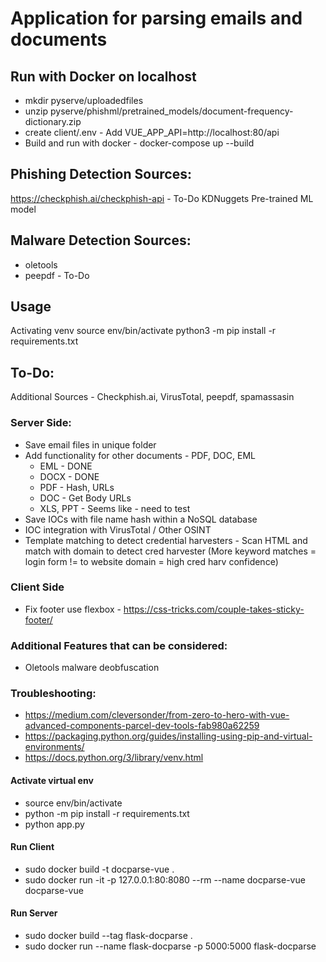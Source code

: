 # Application for parsing emails and documents

## Run with Docker on localhost
* mkdir pyserve/uploadedfiles
* unzip pyserve/phishml/pretrained_models/document-frequency-dictionary.zip
* create client/.env - Add VUE_APP_API=http://localhost:80/api
* Build and run with docker - docker-compose up --build

## Phishing Detection Sources:
https://checkphish.ai/checkphish-api - To-Do
KDNuggets Pre-trained ML model

## Malware Detection Sources:
* oletools
* peepdf - To-Do

## Usage
Activating venv
source env/bin/activate
python3 -m pip install -r requirements.txt 

## To-Do:
Additional Sources - Checkphish.ai, VirusTotal, peepdf, spamassasin

### Server Side:
* Save email files in unique folder
* Add functionality for other documents - PDF, DOC, EML
    * EML - DONE
    * DOCX - DONE
    * PDF - Hash, URLs
    * DOC - Get Body URLs
    * XLS, PPT - Seems like - need to test
* Save IOCs with file name hash within a NoSQL database
* IOC integration with VirusTotal / Other OSINT
* Template matching to detect credential harvesters - Scan HTML and match with domain to detect cred harvester (More keyword matches = login form != to website domain = high cred harv confidence)


### Client Side
* Fix footer use flexbox - https://css-tricks.com/couple-takes-sticky-footer/


### Additional Features that can be considered:
* Oletools malware deobfuscation

### Troubleshooting:
* https://medium.com/cleversonder/from-zero-to-hero-with-vue-advanced-components-parcel-dev-tools-fab980a62259
* https://packaging.python.org/guides/installing-using-pip-and-virtual-environments/
* https://docs.python.org/3/library/venv.html


#### Activate virtual env
* source env/bin/activate
* python -m pip install -r requirements.txt
* python app.py

#### Run Client
* sudo docker build -t docparse-vue .
* sudo docker run -it -p 127.0.0.1:80:8080 --rm --name docparse-vue docparse-vue

#### Run Server
* sudo docker build --tag flask-docparse .
* sudo docker run --name flask-docparse -p 5000:5000 flask-docparse
